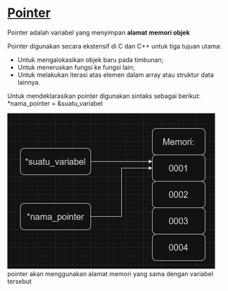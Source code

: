  # [Pointer](https://learn.microsoft.com/id-id/cpp/cpp/pointers-cpp?view=msvc-170)
Pointer adalah variabel yang menyimpan **alamat memori objek**

Pointer digunakan secara ekstensif di C dan C++ untuk tiga tujuan utama: 
* Untuk mengalokasikan objek baru pada timbunan;
* Untuk meneruskan fungsi ke fungsi lain;
* Untuk melakukan iterasi atas elemen dalam array atau struktur data lainnya.

Untuk mendeklarasikan pointer digunakan sintaks sebagai berikut:
*nama_pointer = &suatu_variabel

![ilustrasipointer](./Screenshot_pointer.png)
pointer akan menggunakan alamat memori yang sama dengan variabel tersebut
